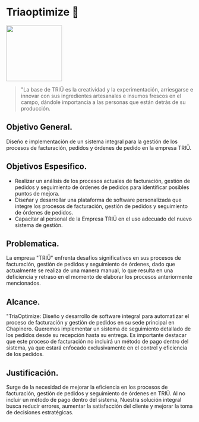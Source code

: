# Triaoptimize :cheese:
<img src="https://github.com/Triaoptimize/TriaOptimize/assets/168865599/5c48985a-2762-4af2-8e16-551ec425ceb4" width="150" height="150">

>"La base de TRIÜ es la creatividad y la experimentación, arriesgarse e innovar con sus ingredientes artesanales e insumos frescos en el campo, dándole importancia a las personas que están detrás de su producción.

## Objetivo General.
Diseño e implementación de un sistema integral para la gestión de los procesos de facturación, pedidos y órdenes de pedido en la empresa TRIÜ.
## Objetivos Espesifico.
* Realizar un análisis de los procesos actuales de facturación, gestión de pedidos y seguimiento de órdenes de pedidos para identificar posibles puntos de mejora.
* Diseñar y desarrollar una plataforma de software personalizada que integre los procesos de facturación, gestión de pedidos y seguimiento de órdenes de pedidos.
* Capacitar al personal de la Empresa TRIÜ en el uso adecuado del nuevo sistema de gestión.
## Problematica.
La empresa "TRIÜ" enfrenta desafíos significativos en sus procesos de facturación, gestión de pedidos y seguimiento de órdenes, dado que actualmente se realiza de una manera manual, lo que resulta en una deficiencia y retraso en el momento de elaborar los procesos anteriormente mencionados.
## Alcance.
"TriaOptimize: Diseño y desarrollo de software integral para automatizar el proceso de facturación y gestión de pedidos en su sede principal en Chapinero. Queremos implementar un sistema de seguimiento detallado de los pedidos desde su recepción hasta su entrega. Es importante destacar que este proceso de facturación no incluirá un método de pago dentro del sistema, ya que estará enfocado exclusivamente en el control y eficiencia de los pedidos.
## Justificación.
Surge de la necesidad de mejorar la eficiencia en los procesos de facturación, gestión de pedidos y seguimiento de órdenes en TRIÜ. Al no incluir un método de pago dentro del sistema, Nuestra solución integral busca reducir errores, aumentar la satisfacción del cliente y mejorar la toma de decisiones estratégicas. 











